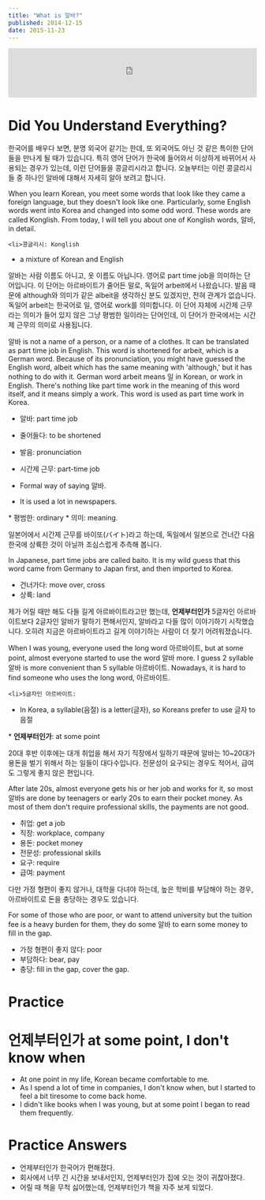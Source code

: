 ```yaml
---
title: "What is 알바?"
published: 2014-12-15
date: 2015-11-23
---
```

<iframe id="audio_iframe" src="https://www.podbean.com/media/player/audio/postId/5410828/url/http%253A%252F%252Fwiseinit.podbean.com%252Fe%252Fwhat-is-%25EC%2595%258C%25EB%25B0%2594%252F/initByJs/1/auto/1?skin=5" width="100%" height="100" frameborder="0" scrolling="no"></iframe>

#  Did You Understand Everything?

한국어를 배우다 보면, 분명 외국어 같기는 한데, 또 외국어도 아닌 것 같은 특이한 단어들을 만나게 될 때가 있습니다. 특히 영어 단어가 한국에 들어와서 이상하게 바뀌어서 사용되는 경우가 있는데, 이런 단어들을 콩글리시라고 합니다. 오늘부터는 이런 콩글리시들 중 하나인 알바에 대해서 자세히 알아 보려고 합니다.

When you learn Korean, you meet some words that look like they came a foreign language, but they doesn't look like one. Particularly, some English words went into Korea and changed into some odd word. These words are called Konglish. From today, I will tell you about one of Konglish words, 알바, in detail.

	<li>콩글리시: Konglish

* a mixture of Korean and English

</li>

알바는 사람 이름도 아니고, 옷 이름도 아닙니다. 영어로 part time job을 의미하는 단어입니다. 이 단어는 아르바이트가 줄어든 말로, 독일어 arbeit에서 나왔습니다. 발음 때문에 although와 의미가 같은 albeit을 생각하신 분도 있겠지만, 전혀 관계가 없습니다. 독일어 arbeit는 한국어로 일, 영어로 work를 의미합니다. 이 단어 자체에 시간제 근무라는 의미가 들어 있지 않은 그냥 평범한 일이라는 단어인데, 이 단어가 한국에서는 시간제 근무의 의미로 사용됩니다.

알바 is not a name of a person, or a name of a clothes. It can be translated as part time job in English. This word is shortened for arbeit, which is a German word. Because of its pronunciation, you might have guessed the English word, albeit which has the same meaning with 'although,' but it has nothing to do with it. German word arbeit means 일 in Korean, or work in English. There's nothing like part time work in the meaning of this word itself, and it means simply a work. This word is used as part time work in Korea.

* 알바: part time job
* 줄어들다: to be shortened
* 발음: pronunciation
	<li>시간제 근무: part-time job

* Formal way of saying 알바.
* It is used a lot in newspapers.

</li>
* 평범한: ordinary
* 의미: meaning.

일본어에서 시간제 근무를 바이또(バイト)라고 하는데, 독일에서 일본으로 건너간 다음 한국에 상륙한 것이 아닐까 조심스럽게 추측해 봅니다.

In Japanese, part time jobs are called baito. It is my wild guess that this word came from Germany to Japan first, and then imported to Korea.

* 건너가다: move over, cross
* 상륙: land

제가 어릴 때만 해도 다들 길게 아르바이트라고만 했는데, <span style="color: # ff0000;"><strong>언제부터인가</strong></span> 5글자인 아르바이트보다 2글자인 알바가 말하기 편해서인지, 알바라고 다들 많이 이야기하기 시작했습니다. 오히려 지금은 아르바이트라고 길게 이야기하는 사람이 더 찾기 어려워졌습니다.

When I was young, everyone used the long word 아르바이트, but at some point, almost everyone started to use the word 알바 more. I guess 2 syllable 알바 is more convenient than 5 syllable 아르바이트. Nowadays, it is hard to find someone who uses the long word, 아르바이트.

	<li>5글자인 아르바이트:

* In Korea, a syllable(음절) is a letter(글자), so Koreans prefer to use 글자 to 음절

</li>
* <span style="color: # ff0000;"><strong>언제부터인가</strong></span>: at some point

20대 후반 이후에는 대개 취업을 해서 자기 직장에서 일하기 때문에 알바는 10~20대가 용돈을 벌기 위해서 하는 일들이 대다수입니다. 전문성이 요구되는 경우도 적어서, 급여도 그렇게 좋지 않은 편입니다.

After late 20s, almost everyone gets his or her job and works for it, so most 알바s are done by teenagers or early 20s to earn their pocket money. As most of them don't require professional skills, the payments are not good.

* 취업: get a job
* 직장: workplace, company
* 용돈: pocket money
* 전문성: professional skills
* 요구: require
* 급여: payment

다만 가정 형편이 좋지 않거나, 대학을 다녀야 하는데, 높은 학비를 부담해야 하는 경우, 아르바이트로 돈을 충당하는 경우도 있습니다.

For some of those who are poor, or want to attend university but the tuition fee is a heavy burden for them, they do some 알바 to earn some money to fill in the gap.

* 가정 형편이 좋지 않다: poor
* 부담하다: bear, pay
* 충당: fill in the gap, cover the gap.


#  Practice


#  언제부터인가 at some point, I don't know when


* At one point in my life, Korean became comfortable to me.
* As I spend a lot of time in companies, I don't know when, but I started to feel a bit tiresome to come back home.
* I didn't like books when I was young, but at some point I began to read them frequently.


#  Practice Answers


* 언제부터인가 한국어가 편해졌다.
* 회사에서 너무 긴 시간을 보내서인지, 언제부터인가 집에 오는 것이 귀찮아졌다.
* 어릴 때 책을 무척 싫어했는데, 언제부터인가 책을 자주 보게 되었다.
